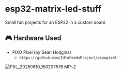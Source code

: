 # esp32-matrix-led-stuff
Small fun projects for an ESP32 in a custom board


## 🎮 Hardware Used

- PIXO Pixel (by Sean Hodgins)
    - `https://github.com/IdleHandsProject/pixopixel`

![PXL_20250610_150207576 MP~2](https://github.com/user-attachments/assets/c67c01e2-b1d1-4ce8-b05d-3065de1b5c21)
